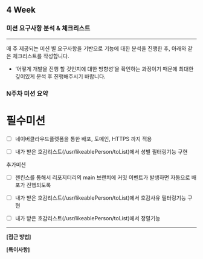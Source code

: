 ##  4 Week

### 미션 요구사항 분석 & 체크리스트

---

매 주 제공되는 미션 별 요구사항을 기반으로 기능에 대한 분석을 진행한 후, 아래와 같은 체크리스트를 작성합니다.

- ‘어떻게 개발을 진행 할 것인지에 대한 방향성’을 확인하는 과정이기 때문에 최대한 깊이있게 분석 후 진행해주시기 바랍니다.

### N주차 미션 요약

# 필수미션

- [ ] 네이버클라우드플랫폼을 통한 배포, 도메인, HTTPS 까지 적용

- [ ] 내가 받은 호감리스트(/usr/likeablePerson/toList)에서 성별 필터링기능 구현

추가미션
- [ ] 젠킨스를 통해서 리포지터리의 main 브랜치에 커밋 이벤트가 발생하면 자동으로 배포가 진행되도록
- [ ] 내가 받은 호감리스트(/usr/likeablePerson/toList)에서 호감사유 필터링기능 구현
- [ ] 내가 받은 호감리스트(/usr/likeablePerson/toList)에서 정렬기능


---

**[접근 방법]**



**[특이사항]**

